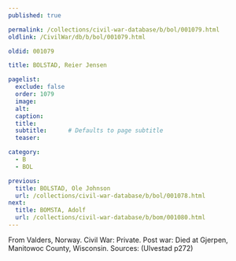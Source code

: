 ```yaml
---
published: true

permalink: /collections/civil-war-database/b/bol/001079.html
oldlink: /CivilWar/db/b/bol/001079.html

oldid: 001079

title: BOLSTAD, Reier Jensen

pagelist:
  exclude: false
  order: 1079
  image: 
  alt:
  caption:
  title:
  subtitle:      # Defaults to page subtitle
  teaser:

category: 
  - B 
  - BOL

previous:
  title: BOLSTAD, Ole Johnson
  url: /collections/civil-war-database/b/bol/001078.html  
next:
  title: BOMSTA, Adolf
  url: /collections/civil-war-database/b/bom/001080.html   
---
```

From Valders, Norway. Civil War: Private. Post war: Died at Gjerpen, Manitowoc County, Wisconsin. Sources: (Ulvestad p272)